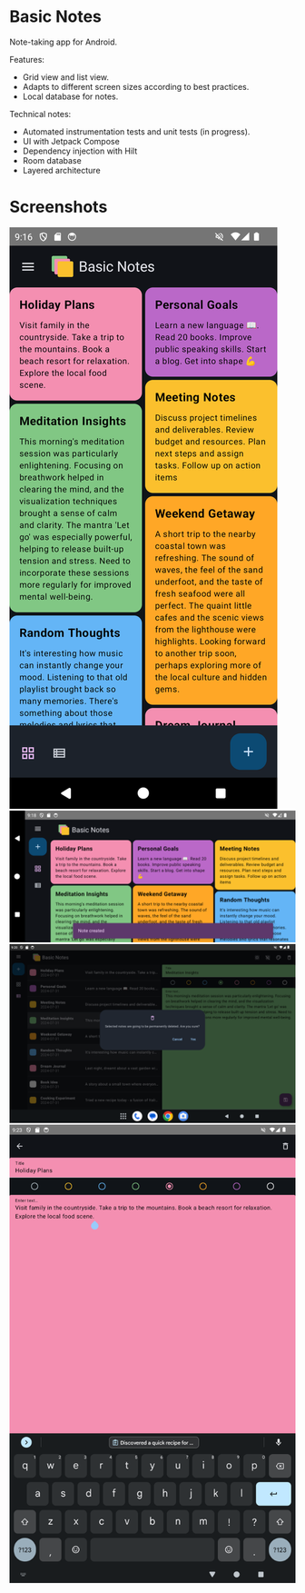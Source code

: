# Basic Notes

Note-taking app for Android.

Features:

- Grid view and list view.
- Adapts to different screen sizes according to best practices.
- Local database for notes.

Technical notes:

- Automated instrumentation tests and unit tests (in progress).
- UI with Jetpack Compose
- Dependency injection with Hilt
- Room database
- Layered architecture

# Screenshots

![Screenshot of the app](docs/screenshot_grid_compact_vertical.png)
![Screenshot of the app](docs/screenshot_grid_compact_horizontal_snackbar.png)
![Screenshot of the app](docs/screenshot_list_extended_horizontal_deletedialog.png)
![Screenshot of the app](docs/screenshot_editor_extended_vertical_keyboard.png)
